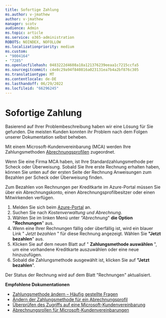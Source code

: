 ```yaml
---
title: Sofortige Zahlung
ms.author: v-jmathew
author: v-jmathew
manager: scotv
audience: Admin
ms.topic: article
ms.service: o365-administration
ROBOTS: NOINDEX, NOFOLLOW
ms.localizationpriority: medium
ms.custom:
- "9004164"
- "7285"
ms.openlocfilehash: 0483222d4608a18a121376239eeaa1c7215ccfa5
ms.sourcegitcommit: c4e8c29a94f840816a023131ea7b4a2bf876c305
ms.translationtype: MT
ms.contentlocale: de-DE
ms.lasthandoff: 06/29/2022
ms.locfileid: "66296245"
---
```

# <a name="make-an-immediate-payment"></a>Sofortige Zahlung

Basierend auf Ihrer Problembeschreibung haben wir eine Lösung für Sie gefunden. Die meisten Kunden konnten ihr Problem nach dem Folgen unserer Dokumentation selbst beheben.

Mit einem Microsoft-Kundenvereinbarung (MCA) werden Ihre Zahlungsmethoden [Abrechnungsprofilen](https://docs.microsoft.com/azure/billing/billing-how-to-change-credit-card?WT.mc_id=Portal-Microsoft_Azure_Support#change-payment-method-for-a-billing-profile) zugeordnet.

Wenn Sie eine Firma MCA haben, ist Ihre Standardzahlungsmethode per Scheck oder Überweisung. Sobald Sie Ihre erste Rechnung erhalten haben, können Sie unten auf der ersten Seite der Rechnung Anweisungen zum Bezahlen per Scheck oder Überweisung finden.

Zum Bezahlen von Rechnungen per Kreditkarte im Azure-Portal müssen Sie über ein Abrechnungskonto, einen Abrechnungsprofilbesitzer oder einen Mitwirkenden verfügen.

1. Melden Sie sich beim [Azure-Portal](https://portal.azure.com/) an.
2. Suchen Sie nach *Kostenverwaltung und Abrechnung*.
3. Wählen Sie im linken Menü unter *"Abrechnung*" **die Option "Rechnungen**" aus.
4. Wenn eine Ihrer Rechnungen fällig oder überfällig ist, wird ein blauer Link " *Jetzt bezahlen* " für diese Rechnung angezeigt. Wählen Sie **"Jetzt bezahlen**" aus.
5. Klicken Sie auf dem neuen Blatt auf " **Zahlungsmethode auswählen** ", um eine vorhandene Kreditkarte auszuwählen oder eine neue hinzuzufügen.
6. Sobald die Zahlungsmethode ausgewählt ist, klicken Sie auf **"Jetzt bezahlen**".

Der Status der Rechnung wird auf dem Blatt "Rechnungen" aktualisiert.

**Empfohlene Dokumentationen**

- [Zahlungsmethode ändern – Häufig gestellte Fragen](https://docs.microsoft.com/azure/billing/billing-how-to-change-credit-card?WT.mc_id=Portal-Microsoft_Azure_Support#frequently-asked-questions)
- [Ändern der Zahlungsmethode für ein Abrechnungsprofil](https://docs.microsoft.com/azure/cost-management-billing/manage/change-credit-card?WT.mc_id=Portal-Microsoft_Azure_Support#manage-credit-cards-for-a-microsoft-customer-agreement)
- [Überprüfen des Zugriffs auf eine Microsoft-Kundenvereinbarung](https://docs.microsoft.com/azure/cost-management-billing/manage/change-credit-card?WT.mc_id=Portal-Microsoft_Azure_Support%22%20%5Cl%20%22manage-credit-cards-for-a-microsoft-customer-agreement%22%20%5Ct%20%22_blank#check-the-type-of-your-account)
- [Abrechnungsrollen für Microsoft-Kundenvereinbarungen](https://docs.microsoft.com/azure/cost-management-billing/manage/understand-mca-roles)
